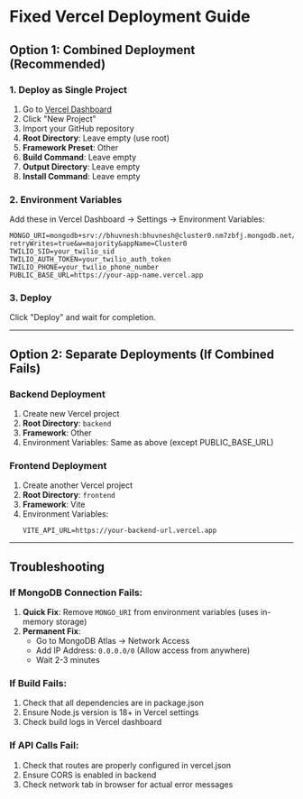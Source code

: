 # Fixed Vercel Deployment Guide

## Option 1: Combined Deployment (Recommended)

### 1. Deploy as Single Project
1. Go to [Vercel Dashboard](https://vercel.com/dashboard)
2. Click "New Project"
3. Import your GitHub repository
4. **Root Directory**: Leave empty (use root)
5. **Framework Preset**: Other
6. **Build Command**: Leave empty
7. **Output Directory**: Leave empty
8. **Install Command**: Leave empty

### 2. Environment Variables
Add these in Vercel Dashboard → Settings → Environment Variables:

```
MONGO_URI=mongodb+srv://bhuvnesh:bhuvnesh@cluster0.nm7zbfj.mongodb.net/?retryWrites=true&w=majority&appName=Cluster0
TWILIO_SID=your_twilio_sid
TWILIO_AUTH_TOKEN=your_twilio_auth_token
TWILIO_PHONE=your_twilio_phone_number
PUBLIC_BASE_URL=https://your-app-name.vercel.app
```

### 3. Deploy
Click "Deploy" and wait for completion.

---

## Option 2: Separate Deployments (If Combined Fails)

### Backend Deployment
1. Create new Vercel project
2. **Root Directory**: `backend`
3. **Framework**: Other
4. Environment Variables: Same as above (except PUBLIC_BASE_URL)

### Frontend Deployment
1. Create another Vercel project
2. **Root Directory**: `frontend`
3. **Framework**: Vite
4. Environment Variables:
   ```
   VITE_API_URL=https://your-backend-url.vercel.app
   ```

---

## Troubleshooting

### If MongoDB Connection Fails:
1. **Quick Fix**: Remove `MONGO_URI` from environment variables (uses in-memory storage)
2. **Permanent Fix**: 
   - Go to MongoDB Atlas → Network Access
   - Add IP Address: `0.0.0.0/0` (Allow access from anywhere)
   - Wait 2-3 minutes

### If Build Fails:
1. Check that all dependencies are in package.json
2. Ensure Node.js version is 18+ in Vercel settings
3. Check build logs in Vercel dashboard

### If API Calls Fail:
1. Check that routes are properly configured in vercel.json
2. Ensure CORS is enabled in backend
3. Check network tab in browser for actual error messages
